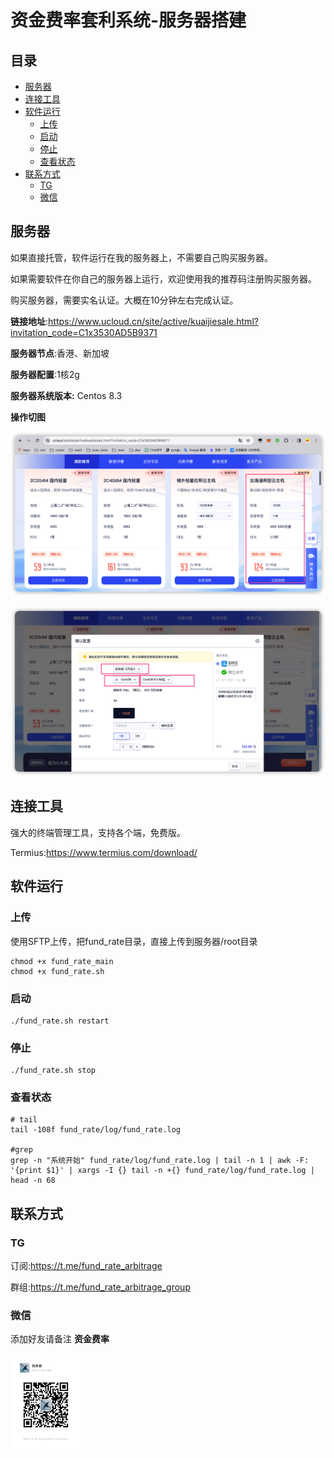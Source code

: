 # 资金费率套利系统-服务器搭建

## 目录

- [服务器](#服务器)
- [连接工具](#连接工具)
- [软件运行](#软件运行)
  - [上传](#上传)
  - [启动](#启动)
  - [停止](#停止)
  - [查看状态](#查看状态)
- [联系方式](#联系方式)
  - [TG](#TG)
  - [微信](#微信)



## 服务器

如果直接托管，软件运行在我的服务器上，不需要自己购买服务器。

如果需要软件在你自己的服务器上运行，欢迎使用我的推荐码注册购买服务器。

购买服务器，需要实名认证。大概在10分钟左右完成认证。

**链接地址**:https://www.ucloud.cn/site/active/kuaijiesale.html?invitation_code=C1x3530AD5B9371

**服务器节点**:香港、新加坡

**服务器配置**:1核2g

**服务器系统版本:** Centos 8.3

**操作切图**

![image-20240316191504317](image/image-20240316191504317.png)



![image-20240316191610764](image/image-20240316191610764.png)





## 连接工具

强大的终端管理工具，支持各个端，免费版。

Termius:https://www.termius.com/download/




## 软件运行

### 上传

使用SFTP上传，把fund_rate目录，直接上传到服务器/root目录

```shell
chmod +x fund_rate_main
chmod +x fund_rate.sh
```

### 启动

```shell
./fund_rate.sh restart 
```

### 停止

```shell
./fund_rate.sh stop
```



### 查看状态

```shell
# tail
tail -108f fund_rate/log/fund_rate.log

#grep
grep -n "系统开始" fund_rate/log/fund_rate.log | tail -n 1 | awk -F: '{print $1}' | xargs -I {} tail -n +{} fund_rate/log/fund_rate.log | head -n 68
```



## 联系方式

### TG
订阅:https://t.me/fund_rate_arbitrage

群组:https://t.me/fund_rate_arbitrage_group



### 微信

添加好友请备注 **资金费率**

<img src="image/image-20240221215304418.png" alt="image-20240221215304418" style="zoom:15%;" />
